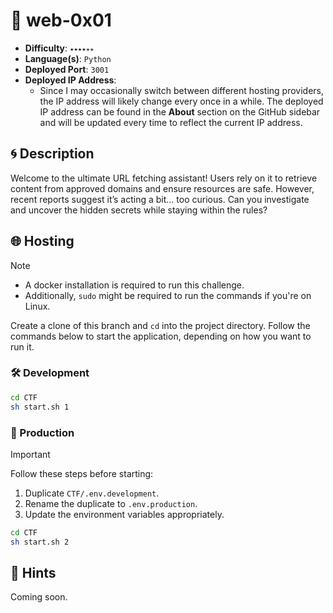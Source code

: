# 🚩 web-0x01

- **Difficulty**: `⭑⭑⭑⭑⭒⭒`
- **Language(s)**: `Python`
- **Deployed Port**: `3001`
- **Deployed IP Address**:
  - Since I may occasionally switch between different hosting providers, the IP address will likely change every once in a while. The deployed IP address can be found in the **About** section on the GitHub sidebar and will be updated every time to reflect the current IP address.

## 🌀 Description

Welcome to the ultimate URL fetching assistant! Users rely on it to retrieve content from approved domains and ensure resources are safe. However, recent reports suggest it’s acting a bit… too curious. Can you investigate and uncover the hidden secrets while staying within the rules?

## 🌐 Hosting

> [!NOTE]
>
> - A docker installation is required to run this challenge.
> - Additionally, `sudo` might be required to run the commands if you're on Linux.

Create a clone of this branch and `cd` into the project directory. Follow the commands below to start the application, depending on how you want to run it.

### 🛠️ Development

```bash
cd CTF
sh start.sh 1
```

### 🚀 Production

> [!IMPORTANT]
> Follow these steps before starting:
>
> 1. Duplicate `CTF/.env.development`.
> 2. Rename the duplicate to `.env.production`.
> 3. Update the environment variables appropriately.

```bash
cd CTF
sh start.sh 2
```

<section>

  <h2>💭 Hints</h2>
  <p>Coming soon.</P>

</section>
